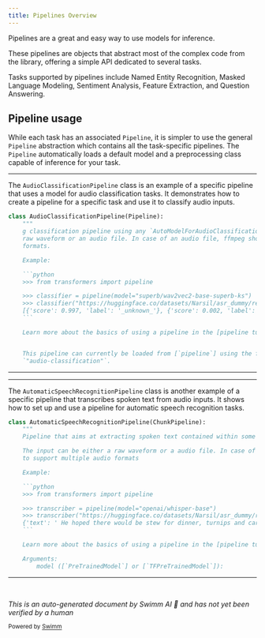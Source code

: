 ```yaml
---
title: Pipelines Overview
---
```

Pipelines are a great and easy way to use models for inference.

These pipelines are objects that abstract most of the complex code from the library, offering a simple API dedicated to several tasks.

Tasks supported by pipelines include Named Entity Recognition, Masked Language Modeling, Sentiment Analysis, Feature Extraction, and Question Answering.

## Pipeline usage

While each task has an associated <SwmToken path="src/transformers/pipelines/audio_classification.py" pos="67:4:4" line-data="class AudioClassificationPipeline(Pipeline):">`Pipeline`</SwmToken>, it is simpler to use the general <SwmToken path="src/transformers/pipelines/audio_classification.py" pos="67:4:4" line-data="class AudioClassificationPipeline(Pipeline):">`Pipeline`</SwmToken> abstraction which contains all the task-specific pipelines. The <SwmToken path="src/transformers/pipelines/audio_classification.py" pos="67:4:4" line-data="class AudioClassificationPipeline(Pipeline):">`Pipeline`</SwmToken> automatically loads a default model and a preprocessing class capable of inference for your task.

<SwmSnippet path="/src/transformers/pipelines/audio_classification.py" line="67">

---

The <SwmToken path="src/transformers/pipelines/audio_classification.py" pos="67:2:2" line-data="class AudioClassificationPipeline(Pipeline):">`AudioClassificationPipeline`</SwmToken> class is an example of a specific pipeline that uses a model for audio classification tasks. It demonstrates how to create a pipeline for a specific task and use it to classify audio inputs.

````python
class AudioClassificationPipeline(Pipeline):
    """
    g classification pipeline using any `AutoModelForAudioClassification`. This pipeline predicts the class of a
    raw waveform or an audio file. In case of an audio file, ffmpeg should be installed to support multiple audio
    formats.

    Example:

    ```python
    >>> from transformers import pipeline

    >>> classifier = pipeline(model="superb/wav2vec2-base-superb-ks")
    >>> classifier("https://huggingface.co/datasets/Narsil/asr_dummy/resolve/main/1.flac")
    [{'score': 0.997, 'label': '_unknown_'}, {'score': 0.002, 'label': 'left'}, {'score': 0.0, 'label': 'yes'}, {'score': 0.0, 'label': 'down'}, {'score': 0.0, 'label': 'stop'}]
    ```

    Learn more about the basics of using a pipeline in the [pipeline tutorial](../pipeline_tutorial)


    This pipeline can currently be loaded from [`pipeline`] using the following task identifier:
    `"audio-classification"`.
````

---

</SwmSnippet>

<SwmSnippet path="/src/transformers/pipelines/automatic_speech_recognition.py" line="126">

---

The <SwmToken path="src/transformers/pipelines/automatic_speech_recognition.py" pos="126:2:2" line-data="class AutomaticSpeechRecognitionPipeline(ChunkPipeline):">`AutomaticSpeechRecognitionPipeline`</SwmToken> class is another example of a specific pipeline that transcribes spoken text from audio inputs. It shows how to set up and use a pipeline for automatic speech recognition tasks.

````python
class AutomaticSpeechRecognitionPipeline(ChunkPipeline):
    """
    Pipeline that aims at extracting spoken text contained within some audio.

    The input can be either a raw waveform or a audio file. In case of the audio file, ffmpeg should be installed for
    to support multiple audio formats

    Example:

    ```python
    >>> from transformers import pipeline

    >>> transcriber = pipeline(model="openai/whisper-base")
    >>> transcriber("https://huggingface.co/datasets/Narsil/asr_dummy/resolve/main/1.flac")
    {'text': ' He hoped there would be stew for dinner, turnips and carrots and bruised potatoes and fat mutton pieces to be ladled out in thick, peppered flour-fatten sauce.'}
    ```

    Learn more about the basics of using a pipeline in the [pipeline tutorial](../pipeline_tutorial)

    Arguments:
        model ([`PreTrainedModel`] or [`TFPreTrainedModel`]):
````

---

</SwmSnippet>

&nbsp;

*This is an auto-generated document by Swimm AI 🌊 and has not yet been verified by a human*

<SwmMeta version="3.0.0" repo-id="Z2l0aHViJTNBJTNBdHJhbnNmb3JtZXJzJTNBJTNBc2h1anV1dQ==" repo-name="transformers" doc-type="overview"><sup>Powered by [Swimm](https://app.swimm.io/)</sup></SwmMeta>

